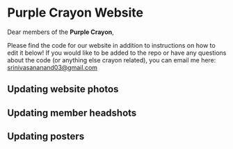 # Purple Crayon Website

Dear members of the **Purple Crayon**,

Please find the code for our website in addition to instructions on how to edit it below!
If you would like to be added to the repo or have any questions about the code (or anything else crayon related), you can email me here: srinivasananand03@gmail.com

## Updating website photos

## Updating member headshots

## Updating posters
